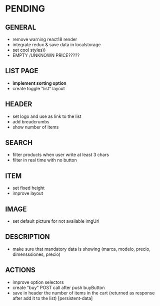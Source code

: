 # PENDING

## GENERAL

- remove warning react18 render
- integrate redux & save data in localstorage
- set cool styles))
- EMPTY /UNKNOWN PRICE?????

## LIST PAGE

- **implement sorting option**
- create toggle "list" layout

## HEADER

- set logo and use as link to the list
- add breadcrumbs
- show number of items

## SEARCH

- filter products when user write at least 3 chars
- filter in real time with no button

## ITEM

- set fixed height
- improve layout

## IMAGE

- set default picture for not available imgUrl

## DESCRIPTION

- make sure that mandatory data is showing (marca, modelo, precio, dimensssiones, precio)

## ACTIONS

- improve option selectors
- create "buy" POST call after push buyButton
- save in header the number of items in the cart (returned as response after add it to the list) [persistent-data]
